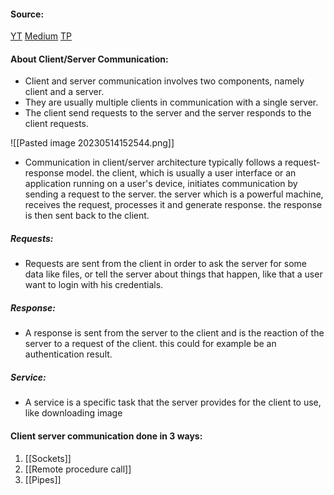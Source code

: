 #### Source:
[YT](https://www.youtube.com/watch?v=AOrmV3NcBKU&list=PLXj4XH7LcRfDrdQuJTHIPmKMpa7eYVaPm&index=14)
[Medium](https://medium.com/@subhangdxt/beginners-guide-to-client-server-communication-8099cf0ac3af)
[TP](https://www.tutorialspoint.com/operating-systems-client-server-communication#:~:text=Client%2FServer%20communication%20involves%20two,responds%20to%20the%20client%20requests.)

#### About Client/Server Communication:

* Client and server communication involves two components, namely client and a server.
* They are usually multiple clients in communication with a single server.
* The client send requests to the server and the server responds to the client requests.

![[Pasted image 20230514152544.png]]

* Communication in client/server architecture typically follows a request-response model. the client, which is usually a user interface or an application running on a user's device, initiates communication by sending a request to the server. the server which is a powerful machine, receives the request, processes it and generate response. the response is then sent back to the client.

##### Requests:
* Requests are sent from the client in order to ask the server for some data like files, or tell the server about things that happen, like that a user want to login with his credentials.

##### Response:
* A response is sent from the server to the client and is the reaction of the server to a request of the client. this could for example be an authentication result.

##### Service:
* A service is a specific task that the server provides for the client to use, like downloading image


#### Client server communication done in 3 ways:

1. [[Sockets]]
2. [[Remote procedure call]]
3. [[Pipes]]
